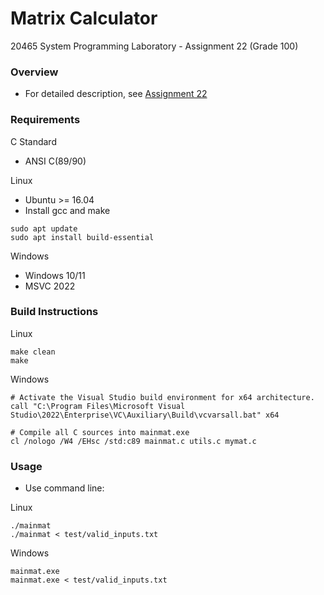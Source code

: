 # Matrix Calculator
20465 System Programming Laboratory - Assignment 22 (Grade 100)


### Overview
- For detailed description, see [Assignment 22](doc/assignment_22.pdf)


### Requirements
C Standard
- ANSI C(89/90)

Linux
- Ubuntu >= 16.04
- Install gcc and make
```
sudo apt update
sudo apt install build-essential
```

Windows
- Windows 10/11
- MSVC 2022


### Build Instructions
Linux
```
make clean
make
```

Windows
```
# Activate the Visual Studio build environment for x64 architecture.
call "C:\Program Files\Microsoft Visual Studio\2022\Enterprise\VC\Auxiliary\Build\vcvarsall.bat" x64

# Compile all C sources into mainmat.exe
cl /nologo /W4 /EHsc /std:c89 mainmat.c utils.c mymat.c
```


### Usage
- Use command line:

Linux
```
./mainmat
./mainmat < test/valid_inputs.txt
```

Windows
```
mainmat.exe
mainmat.exe < test/valid_inputs.txt
```